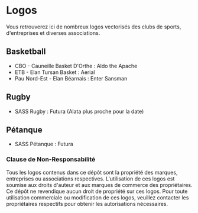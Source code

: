 # Logos
Vous retrouverez ici de nombreux logos vectorisés des clubs de sports, d'entreprises et diverses associations.


## Basketball

- CBO - Cauneille Basket D'Orthe : Aldo the Apache
- ETB - Elan Tursan Basket : Aerial
- Pau Nord-Est - Elan Béarnais : Enter Sansman


## Rugby

- SASS Rugby : Futura (Alata plus proche pour la date)


## Pétanque

- SASS Pétanque : Futura

### Clause de Non-Responsabilité

Tous les logos contenus dans ce dépôt sont la propriété des marques, entreprises ou associations respectives. L'utilisation de ces logos est soumise aux droits d'auteur et aux marques de commerce des propriétaires. Ce dépôt ne revendique aucun droit de propriété sur ces logos. Pour toute utilisation commerciale ou modification de ces logos, veuillez contacter les propriétaires respectifs pour obtenir les autorisations nécessaires.
